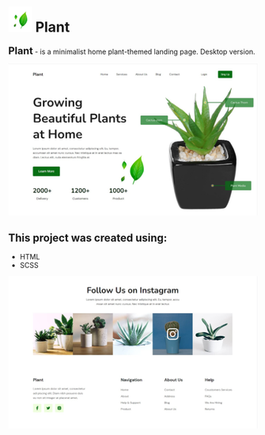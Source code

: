 <h1><img src="image/hero/klipartz7-1x.png" alt="logo" style="width:48px;"> Plant</h1>

<p><b style="font-size: 20px;">Plant</b> - is a minimalist home plant-themed landing page. Desktop version.</p>

![hero](image/hero.jpg)

<h2>This project was created using:</h2>
<ul>
<li>HTML</li>
<li>SCSS</li>
</ul>

![hero](image/overlay.jpg)
